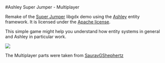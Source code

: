 #Ashley Super Jumper - Multiplayer

Remake of the [Super Jumper](https://github.com/libgdx/libgdx-demo-superjumper) libgdx demo using the [Ashley](https://github.com/libgdx/ashley) entity framework. It is licensed under the [Apache license](https://github.com/SimonPae/ashley-superjumper-multiplayer/blob/master/LICENSE).

This simple game might help you understand how entity systems in general and Ashley in particular work.

![](http://i.imgur.com/uyxcews.png)

The Multiplayer parts were taken from [SauravGShephertz](https://github.com/SauravGShephertz/libgdxMultiplayerSuperJumper)